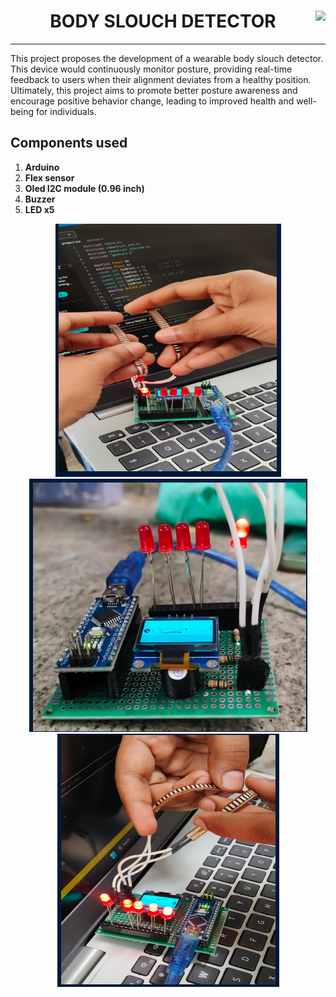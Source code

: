 <h1 align="center">BODY SLOUCH DETECTOR
        <img align = "right"src="https://skillicons.dev/icons?i=arduino,c" />

</h1>

***


<p align="left">
This project proposes the development of a wearable body slouch detector. This device would continuously monitor posture, providing real-time feedback to users when their alignment deviates from a healthy position. Ultimately, this project aims to promote better posture awareness and encourage positive behavior change, leading to improved health and well-being for individuals.
</p>

## Components used
1. **Arduino** 
2. **Flex sensor**
3. **Oled I2C module (0.96 inch)**
4. **Buzzer**
5. **LED x5**

<p align='center'>
<img src='./imgs/img1.png' alt='images'>
<img src='./imgs/img2.png' alt='images'>
<img src='./imgs/img3.png' alt='images'>
</p>

